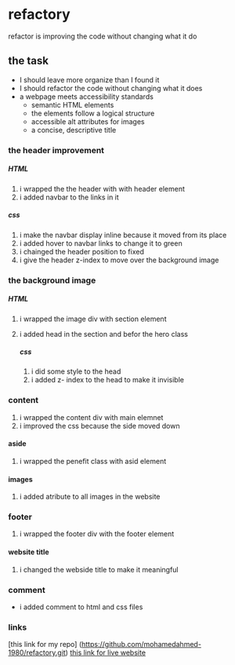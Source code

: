 # refactory

 <p> refactor is improving  the code without changing what it do </p>

## the task

- I should leave more organize than I found it
- I should refactor the code without changing what it does
- a webpage meets accessibility standards
  - semantic HTML elements
  - the elements follow a logical structure
  - accessible alt attributes for images
  - a concise, descriptive title

### the header improvement

##### HTML

1.  i wrapped the the header with with header element
2.  i added navbar to the links in it

##### css

1.  i make the navbar display inline because it moved from its place
2.  i added hover to navbar links to change it to green
3.  i chainged the header position to fixed
4.  i give the header z-index to move over the background image

### the background image

##### HTML

1.  i wrapped the image div with section element
2.  i added head in the section and befor the hero class

    ##### css

    1.  i did some style to the head
    2.  i added z- index to the head to make it invisible

### content

1. i wrapped the content div with main elemnet
2. i improved the css because the side moved down

#### aside

1. i wrapped the penefit class with asid element

#### images

1. i added atribute to all images in the website

### footer

1. i wrapped the footer div with the footer element

#### website title

1. i changed the webside title to make it meaningful

### comment

- i added comment to html and css files

### links

[this link for my repo] (https://github.com/mohamedahmed-1980/refactory.git)
[this link for live website](https://mohamedahmed-1980.github.io/refactor/.)

